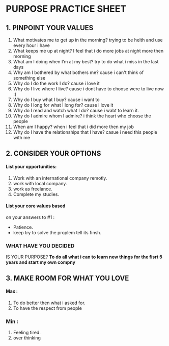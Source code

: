 # PURPOSE PRACTICE SHEET 
## 1. PINPOINT YOUR VALUES
1. What motivates me to get up in the morning?
  trying to be helth and use every hour i have
2. What keeps me up at night?
  I feel that i do more jobs at night more then morning
3. What am I doing when I’m at my best?
  try to do what i miss in the last days
4. Why am I bothered by what bothers me?
  cause i can't think of something else 
5. Why do I do the work I do?
  cause i love it
6. Why do I live where I live?
  cause i dont have to choose were to live now :)
7. Why do I buy what I buy?
  cause i want to
8. Why do I long for what I long for?
  cause i love it
9. Why do I read and watch what I do?
  cause i wabt to learn it.
10. Why do I admire whom I admire?
  i think the heart who choose the people  
11. When am I happy?
 when i feel that i did more then my job
12. Why do I have the relationships that I have?
  casue i need this people with me


## 2. CONSIDER YOUR OPTIONS
#### List your opportunities:
1. Work with an international company remotly.
2. work with local company.
3. work as freelance.
4. Complete my studies.

#### List your core values based
on your answers to #1 :
* Patience.
* keep try to solve the proplem tell its finsh.

### WHAT HAVE YOU DECIDED
IS YOUR PURPOSE?
**To do all what i can to learn new things for the fisrt 5 years and start my own compny**

## 3. MAKE ROOM FOR WHAT YOU LOVE
#### Max :
1. To do better then what i asked for.
2. To have the respect from people

### Min :
1. Feeling tired.
2. over thinking
